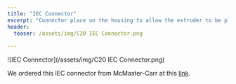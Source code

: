 ```yaml
---
title: "IEC Connector"
excerpt: "Connector place on the housing to allow the extruder to be plugged into a standard outlet"
header:
  teaser: /assets/img/C20 IEC Connector.png
  
---
```


![IEC Connector](/assets/img/C20 IEC Connector.png)

We ordered this IEC connector from McMaster-Carr at this [link](https://www.mcmaster.com/1333N14/).
